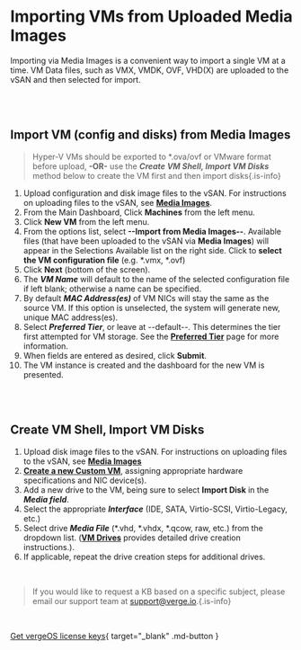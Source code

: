 

# Importing VMs from Uploaded Media Images

Importing via Media Images is a convenient way to import a single VM at a time. VM Data files, such as VMX, VMDK, OVF, VHD(X) are uploaded to the vSAN and then selected for import.

<br>
<br>


## Import VM (config and disks) from Media Images

> Hyper-V VMs should be exported to \*.ova/ovf or VMware format before upload, **-OR-** use the ***Create VM Shell, Import VM Disks*** method below to create the VM first and then import disks{.is-info}

1.  Upload configuration and disk image files to the vSAN. For instructions on uploading files to the vSAN, see [**Media Images**](/product-guide/vsan/uploading-files-to-vsan).
2.  From the Main Dashboard, Click **Machines** from the left menu.
3.  Click **New VM** from the left menu.
4.  From the options list, select **\--Import from Media Images--**. Available files (that have been uploaded to the vSAN via **Media Images**) will appear in the Selections Available list on the right side. Click to **select the VM configuration file** (e.g. \*.vmx, \*.ovf)
5.  Click **Next** (bottom of the screen).
6.  The ***VM Name*** will default to the name of the selected configuration file if left blank; otherwise a name can be specified.
7.  By default ***MAC Address(es)*** of VM NICs will stay the same as the source VM. If this option is unselected, the system will generate new, unique MAC address(es).
8.  Select ***Preferred Tier***, or leave at --default--. This determines the tier first attempted for VM storage. See the [**Preferred Tier**](/product-guide/vsan/preferred-tiers) page for more information.
9.  When fields are entered as desired, click **Submit**.
10.  The VM instance is created and the dashboard for the new VM is presented.

<br>
<br>


<a name="shell"></a> 
## Create VM Shell, Import VM Disks

1.  Upload disk image files to the vSAN. For instructions on uploading files to the vSAN, see [**Media Images**](/product-guide/vsan/uploading-files-to-vsan)
2.  [**Create a new Custom VM**](/product-guide/virtual-machines/creating-vms#create-a-new-custom-vm), assigning appropriate hardware specifications and NIC device(s).
3.  Add a new drive to the VM, being sure to select **Import Disk** in the ***Media field***.
4.  Select the appropriate ***Interface*** (IDE, SATA, Virtio-SCSI, Virtio-Legacy, etc.)
5.  Select drive ***Media File*** (\*.vhd, \*.vhdx, \*.qcow, raw, etc.) from the dropdown list. ([**VM Drives**](/product-guide/virtual-machines/vm-drives) provides detailed drive creation instructions.).
6.  If applicable, repeat the drive creation steps for additional drives.

<br>   

   > If you would like to request a KB based on a specific subject, please email our support team at <a href="mailto:support@verge.io?subject=KB Request" target="_blank" rel="noopener noreferrer">support@verge.io.</a>{.is-info}



<br>

[Get vergeOS license keys](https://www.verge.io/test-drive){ target="_blank" .md-button }
